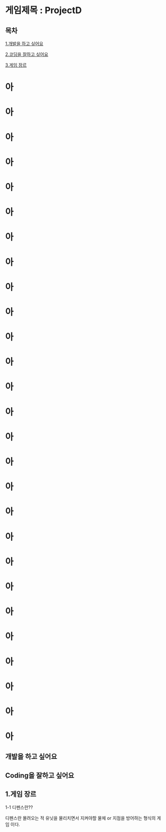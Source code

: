 # 게임제목 : ProjectD
## 목차
[1.개발을 하고 싶어요](#개발을-하고-싶어요)

[2.코딩을 잘하고 싶어요](#coding을-잘하고-싶어요)

[3.게임 장르](#1.게임-장르)


# 아
# 아
# 아
# 아
# 아
# 아
# 아
# 아
# 아
# 아
# 아
# 아
# 아
# 아
# 아
# 아
# 아
# 아
# 아
# 아
# 아
# 아
# 아
# 아
# 아
# 아
# 아

## 개발을 하고 싶어요
## Coding을 잘하고 싶어요

## 1.게임 장르
1-1 디펜스란??

디펜스란 몰려오는 적 유닛을 물리치면서 지켜야할 물체 or 지점을 방어하는 형식의 게임 이다.
